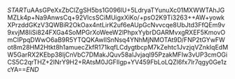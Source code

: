 $START$uAAsGPeXxZbClZgSH5bs1G096lU+5LdryaTYunuXc01MXWWTAhJGMZLk4p+Na9AnwsCq+92VlcsSCiMUigxXiKo/+psO2K9Ti3263++AW+yowkXPrzddGKzV3QWBiR2OkOax4ntLirK2uf6eAUpGcNvvcqe8UbJtd3FfQEm9v9xvjM8IiSi824FXGa4SoMPGrXoWeeW2lPhpxYybrDGARMvxgRXEF5KmovOmCIPpqDWwO6aB9R5YTQQKAwIlSnNsq4YNhMjNMOTAt9D/FNP2tGYwFWot8m28HM2Htkt8h1amuecZkfR171kqfLCdygtbcpM7kZehtc1JvzjqVZnkIqEdMW5GarRX2KEbp38ljCnVbC7DMakJQuv58alJvjaqI95PzakMFIw3vUP3cmOGiCS5C2qrTHZ+2INrY9H2+RAtsM0JGFIlgp+YV459FbLoLQZl6fx7lr7qgy0Ge1zcYA==$END$